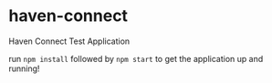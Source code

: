 # haven-connect
Haven Connect Test Application

run `npm install` followed by `npm start` to get the application up and running!
